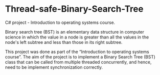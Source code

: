 # Thread-safe-Binary-Search-Tree

C# project - Introduction to operating systems course.

Binary search tree (BST) is an elementary data structure in computer science in which the value in a node is greater than all the values in the node's left subtree and less than those in its right subtree.

This project was done as part of the “Introduction to operating systems course”.
The aim of the project is to  implement 
a Binary Search Tree (BST) class that can be called from multiple threaded concurrently, and hence, need to be implement synchronization correctly.

